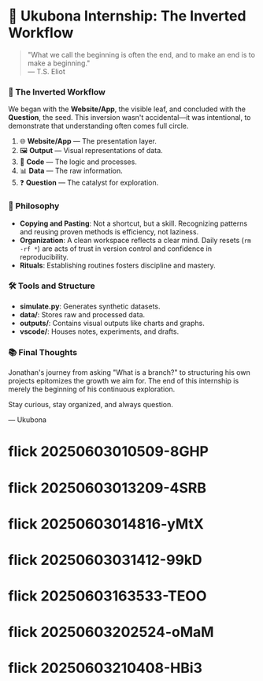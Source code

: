# 🌱 Ukubona Internship: The Inverted Workflow

> "What we call the beginning is often the end, and to make an end is to make a beginning."  
> — T.S. Eliot

### 🔁 The Inverted Workflow

We began with the **Website/App**, the visible leaf, and concluded with the **Question**, the seed. This inversion wasn't accidental—it was intentional, to demonstrate that understanding often comes full circle.

1. 🌐 **Website/App** — The presentation layer.
2. 🖼️ **Output** — Visual representations of data.
3. 🧾 **Code** — The logic and processes.
4. 📊 **Data** — The raw information.
5. ❓ **Question** — The catalyst for exploration.

### 🧠 Philosophy

- **Copying and Pasting**: Not a shortcut, but a skill. Recognizing patterns and reusing proven methods is efficiency, not laziness.
- **Organization**: A clean workspace reflects a clear mind. Daily resets (`rm -rf *`) are acts of trust in version control and confidence in reproducibility.
- **Rituals**: Establishing routines fosters discipline and mastery.

### 🛠️ Tools and Structure

- **simulate.py**: Generates synthetic datasets.
- **data/**: Stores raw and processed data.
- **outputs/**: Contains visual outputs like charts and graphs.
- **vscode/**: Houses notes, experiments, and drafts.

### 📚 Final Thoughts

Jonathan's journey from asking "What is a branch?" to structuring his own projects epitomizes the growth we aim for. The end of this internship is merely the beginning of his continuous exploration.

Stay curious, stay organized, and always question.

— Ukubona
# flick 20250603010509-8GHP
# flick 20250603013209-4SRB
# flick 20250603014816-yMtX
# flick 20250603031412-99kD
# flick 20250603163533-TEOO
# flick 20250603202524-oMaM
# flick 20250603210408-HBi3

